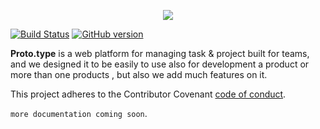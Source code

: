 <p align="center">
  <img src="https://i.imgur.com/yPy0yoJ.png">
</p>

[![Build Status](https://travis-ci.org/Javanixus/proto.type.svg?branch=master)](https://travis-ci.org/Javanixus/proto.type)
[![GitHub version](https://badge.fury.io/gh/Javanixus%2Fproto.type.svg)](https://badge.fury.io/gh/Javanixus%2Fproto.type)

**Proto.type** is a web platform for managing task & project built for teams, and we designed it to be easily to use also for development a product or more than one products , but also we add much features on it.


This project adheres to the Contributor Covenant [code of conduct](CODE_OF_CONDUCT.md).

`more documentation coming soon`.

